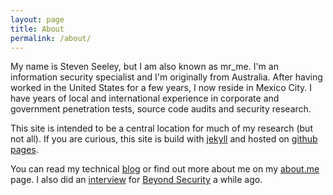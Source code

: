 ```yaml
---
layout: page
title: About
permalink: /about/
---
```


My name is Steven Seeley, but I am also known as mr_me. I'm an information security specialist and I'm originally from Australia. After having worked in the United States for a few years, I now reside in Mexico City. I have years of local and international experience in corporate and government penetration tests, source code audits and security research.

This site is intended to be a central location for much of my research (but not all). If you are curious, this site is build with <a href="https://jekyllrb.com/" target="_blank">jekyll</a> and hosted on <a href="https://pages.github.com/" target="_blank">github pages</a>.

You can read my technical <a href="/blog">blog</a> or find out more about me on my <a href="https://about.me/steven.seeley" target="_blank">about.me</a> page. I also did an <a href="https://blogs.securiteam.com/index.php/archives/3004" target="_blank">interview</a> for <a href="https://www.beyondsecurity.com/" target="_blank">Beyond Security</a> a while ago.
